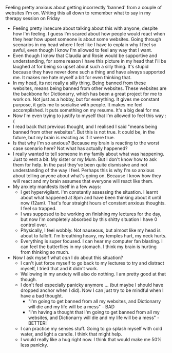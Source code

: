 Feeling pretty anxious about getting incorrectly 'banned' from a couple of websites I'm on. Writing this all down to remember what to say in my therapy session on Friday
- Feeling pretty insecure about talking about this with anyone, despite how I'm feeling. I guess I'm scared about how people would react when they hear how upset someone is about some websites. Going through scenarios in my head where I feel like I have to explain why I feel so awful, even though I know I'm allowed to feel any way that I want. 
- Even though I know that Claudia and Rosie would be supportive and understanding, for some reason I have this picture in my head that I'll be laughed at for being so upset about such a silly thing. It's stupid because they have never done such a thing and have always supported me. It makes me hate myself a bit for even thinking that. 
- In my head, its not really a silly thing. Being banned from these websites, means being banned from other websites. These websites are the backbone for Dictionarry, which has been a great project for me to work on. Not just as a hobby, but for everything. It gives me constant purpose, it gets me to socialise with people. It makes me feel accomplished. It puts something on my resume. It's a big deal for me.
- Now I'm even trying to justify to myself that I'm allowed to feel this way :(
- I read back that previous thought, and I realised I said "means being banned from other websites". But this is not true. It could be, in the future, but my brain is reacting as if it were true. 
- Is that why I'm so anxious? Because my brain is reacting to the worst case scenario here? Not what has actually happened? 
- I really wanted to tell someone in my family about what was happening. Just to vent a bit. My sister or my Mum. But I don't know how to ask them for help. In the past they've been quite dismissive and not understanding of the way I feel. Perhaps this is why I'm so anxious about telling anyone about what's going on. Because I know how they will react and my brain assumes that everyone will react like them. 
- My anxiety manifests itself in a few ways:
	- I get hypervigilant. I'm constantly assessing the situation. I learnt about what happened at 8pm and have been thinking about it until now (12am). That's four straight hours of constant anxious thoughts. I feel so trapped. 
	- I was supposed to be working on finishing my lectures for the day, but now I'm completely absorbed by this shitty situation I have 0 control over. 
	- Physically, I feel wobbly. Not nauseous, but almost like my head is about to falloff. I'm breathing heavy, my temples hurt, my neck hurts. 
	- Everything is super focused. I can hear my computer fan blasting. I can feel the butterflies in my stomach. I think my brain is hurting from thinking so much. 
- Now I ask myself what *can* I do about this situation?
	- I can't just force myself to go back to my lectures to try and distract myself, I tried that and it didn't work. 
	- Wallowing in my anxiety will also do nothing. I am pretty good at that though. 
	- I don't feel especially panicky anymore ... (but maybe I should have dropped anchor when I did). Now I can just try to be mindful when I have a bad thought. 
		- "I'm going to get banned from all my websites, and Dictionarry will die and my life will be a mess" - BAD
		- "I'm having a thought that I'm going to get banned from all my websites, and Dictionarry will die and my life will be a mess" - BETTER!
	- I can practice my senses stuff. Going to go splash myself with cold water, and light a candle. I think that might help. 
	- I would really like a hug right now. I think that would make me 50% less panicky. 
